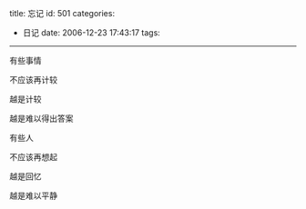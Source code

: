 title: 忘记
id: 501
categories:
  - 日记
date: 2006-12-23 17:43:17
tags:
---

有些事情

不应该再计较

越是计较

越是难以得出答案

有些人

不应该再想起

越是回忆

越是难以平静